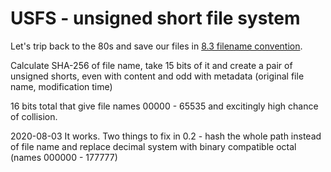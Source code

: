 # USFS - unsigned short file system

Let's trip back to the 80s and save our files in [8.3 filename convention](https://en.wikipedia.org/wiki/8.3_filename).

Calculate SHA-256 of file name, take 15 bits of it and create a pair of unsigned shorts, even with content and odd with metadata (original file name, modification time)

16 bits total that give file names 00000 - 65535 and excitingly high chance of collision.

2020-08-03 It works. Two things to fix in 0.2 - hash the whole path instead of file name and replace decimal system with binary compatible octal (names 000000 - 177777)
